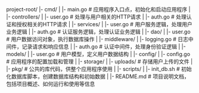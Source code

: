 project-root/
  |- cmd/
  |  |- main.go          # 应用程序入口点，初始化和启动应用程序
  |
  |- controllers/
  |  |- user.go          # 处理与用户相关的HTTP请求
  |  |- auth.go          # 处理认证和授权相关的HTTP请求
  |
  |- services/
  |  |- user.go          # 用户服务逻辑，处理用户业务逻辑
  |  |- auth.go          # 认证服务逻辑，处理认证业务逻辑
  |
  |- dao/
  |  |- user.go          # 用户数据访问对象，执行数据库操作
  |
  |- middleware/
  |  |- logging.go       # 日志中间件，记录请求和响应信息
  |  |- auth.go          # 认证中间件，处理身份验证逻辑
  |
  |- models/
  |  |- user.go          # 用户模型，定义用户数据结构
  |
  |- config/
  |  |- config.go        # 应用程序的配置加载和管理
  |
  |- storage/
  |  |- uploads/         # 存储用户上传的文件
  |
  |- pkg/                # 公共的库代码，供整个应用程序使用
  |
  |- scripts/
  |  |- init_db.sh       # 初始化数据库脚本，创建数据库结构和初始数据
  |
  |- README.md           # 项目说明文档，包括项目概述、如何运行和使用等信息
